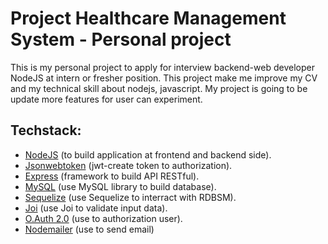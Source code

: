 # Project Healthcare Management System - Personal project 
This is my personal project to apply for interview backend-web developer NodeJS at intern or fresher position. This project make me improve my CV and my technical skill about nodejs, javascript. My project is going to be update more features for user can experiment.
## Techstack:
- [NodeJS](https://nodejs.org/en) (to build application at frontend and backend side).
- [Jsonwebtoken](https://jwt.io/) (jwt-create token to authorization).
- [Express](https://expressjs.com/) (framework to build API RESTful).
- [MySQL](https://www.mysql.com/) (use MySQL library to build database).
- [Sequelize](https://sequelize.org/) (use Sequelize to interract with RDBSM).
- [Joi](https://joi.dev/) (use Joi to validate input data).
- [O.Auth 2.0](https://oauth.net/2/) (use to authorization user).
- [Nodemailer](https://nodemailer.com/) (use to send email)
